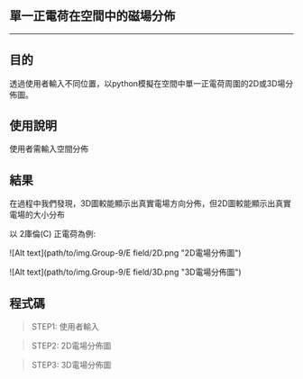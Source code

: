 ## 單一正電荷在空間中的磁場分佈 ##
----------------------------

## 目的 
透過使用者輸入不同位置，以python模擬在空間中單一正電荷周圍的2D或3D場分佈圖。


## 使用說明
使用者需輸入空間分佈


## 結果

在過程中我們發現，3D圖較能顯示出真實電場方向分佈，但2D圖較能顯示出真實電場的大小分布

以 2庫倫(C) 正電荷為例:

![Alt text](path/to/img.Group-9/E field/2D.png "2D電場分佈圖")

![Alt text](path/to/img.Group-9/E field/3D.png "3D電場分佈圖")


## 程式碼

> STEP1: 使用者輸入

> STEP2: 2D電場分佈圖

> STEP3: 3D電場分佈圖

